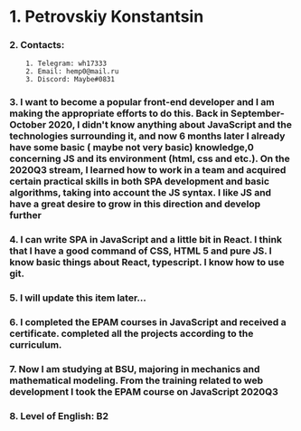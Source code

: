 # 1. Petrovskiy Konstantsin
### 2. Contacts:
        1. Telegram: wh17333
        2. Email: hemp0@mail.ru
        3. Discord: Maybe#0831
### 3. I want to become a popular front-end developer and I am making the appropriate efforts to do this. Back in September-October 2020, I didn't know anything about JavaScript and the technologies surrounding it, and now 6 months later I already have some basic ( maybe not very basic) knowledge,0 concerning JS and its environment (html, css and etc.). On the 2020Q3 stream, I learned how to work in a team and acquired certain practical skills in both SPA development and basic algorithms, taking into account the JS syntax. I like JS and have a great desire to grow in this direction and develop further
### 4. I can write SPA in JavaScript and a little bit in React.  I think that I have a good command of CSS, HTML 5 and pure JS. I know basic things about React, typescript. I know how to use git.
### 5. I will update this item later...
### 6. I completed the EPAM courses in JavaScript and received a certificate. completed all the projects according to the curriculum.
### 7. Now I am studying at BSU, majoring in mechanics and mathematical modeling. From the training related to web development I took the EPAM course on JavaScript 2020Q3
### 8. Level of English: B2


